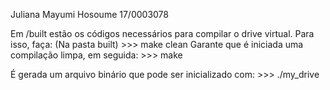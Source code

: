 Juliana Mayumi Hosoume 17/0003078

Em /built estão os códigos necessários para compilar o drive virtual.
Para isso, faça:
    (Na pasta built)
    >>> make clean
    Garante que é iniciada uma compilação limpa, em seguida:
    >>> make

É gerada um arquivo binário que pode ser inicializado com:
    >>> ./my_drive

